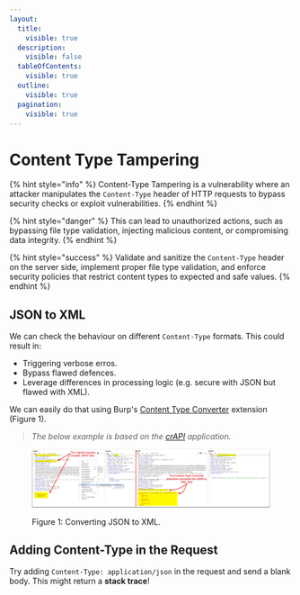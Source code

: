 ```yaml
---
layout:
  title:
    visible: true
  description:
    visible: false
  tableOfContents:
    visible: true
  outline:
    visible: true
  pagination:
    visible: true
---
```


# Content Type Tampering

{% hint style="info" %}
Content-Type Tampering is a vulnerability where an attacker manipulates the `Content-Type` header of HTTP requests to bypass security checks or exploit vulnerabilities.
{% endhint %}

{% hint style="danger" %}
This can lead to unauthorized actions, such as bypassing file type validation, injecting malicious content, or compromising data integrity.
{% endhint %}

{% hint style="success" %}
Validate and sanitize the `Content-Type` header on the server side, implement proper file type validation, and enforce security policies that restrict content types to expected and safe values.
{% endhint %}

## JSON to XML

We can check the behaviour on different `Content-Type` formats. This could result in:

* Triggering verbose erros.
* Bypass flawed defences.
* Leverage differences in processing logic (e.g. secure with JSON but flawed with XML).

We can easily do that using Burp's [Content Type Converter](https://portswigger.net/bappstore/db57ecbe2cb7446292a94aa6181c9278) extension (Figure 1).

> _The below example is based on the_ [_crAPI_](https://github.com/OWASP/crAPI) _application._

<figure><img src="../../../.gitbook/assets/api_content_type_converter.png" alt=""><figcaption><p>Figure 1: Converting JSON to XML.</p></figcaption></figure>

## Adding Content-Type in the Request

Try adding `Content-Type: application/json` in the request and send a blank body. This might return a **stack trace**!
